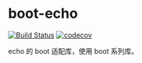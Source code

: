 # boot-echo

[![Build Status](https://github.com/jsmzr/boot-echo/workflows/Run%20Tests/badge.svg?branch=main)](https://github.com/jsmzr/boot-echo/actions?query=branch%3Amain)
[![codecov](https://codecov.io/gh/jsmzr/boot-echo/branch/main/graph/badge.svg?token=HNQCAN3UVR)](https://codecov.io/gh/jsmzr/boot-echo)

echo 的 boot 适配库，使用 boot 系列库。

